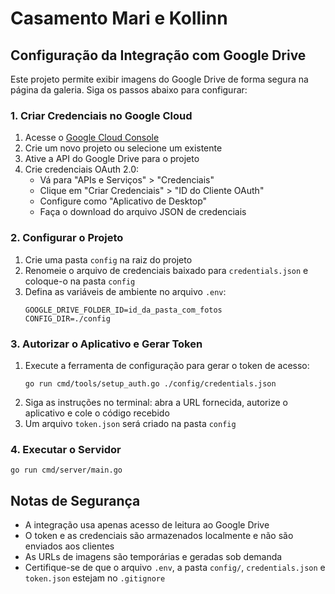 # Casamento Mari e Kollinn

## Configuração da Integração com Google Drive

Este projeto permite exibir imagens do Google Drive de forma segura na página da galeria. Siga os passos abaixo para configurar:

### 1. Criar Credenciais no Google Cloud

1. Acesse o [Google Cloud Console](https://console.cloud.google.com/)
2. Crie um novo projeto ou selecione um existente
3. Ative a API do Google Drive para o projeto
4. Crie credenciais OAuth 2.0:
   - Vá para "APIs e Serviços" > "Credenciais"
   - Clique em "Criar Credenciais" > "ID do Cliente OAuth"
   - Configure como "Aplicativo de Desktop"
   - Faça o download do arquivo JSON de credenciais

### 2. Configurar o Projeto

1. Crie uma pasta `config` na raiz do projeto
2. Renomeie o arquivo de credenciais baixado para `credentials.json` e coloque-o na pasta `config`
3. Defina as variáveis de ambiente no arquivo `.env`:
   ```
   GOOGLE_DRIVE_FOLDER_ID=id_da_pasta_com_fotos
   CONFIG_DIR=./config
   ```

### 3. Autorizar o Aplicativo e Gerar Token

1. Execute a ferramenta de configuração para gerar o token de acesso:
   ```
   go run cmd/tools/setup_auth.go ./config/credentials.json
   ```
2. Siga as instruções no terminal: abra a URL fornecida, autorize o aplicativo e cole o código recebido
3. Um arquivo `token.json` será criado na pasta `config`

### 4. Executar o Servidor

```
go run cmd/server/main.go
```

## Notas de Segurança

- A integração usa apenas acesso de leitura ao Google Drive
- O token e as credenciais são armazenados localmente e não são enviados aos clientes
- As URLs de imagens são temporárias e geradas sob demanda
- Certifique-se de que o arquivo `.env`, a pasta `config/`, `credentials.json` e `token.json` estejam no `.gitignore`